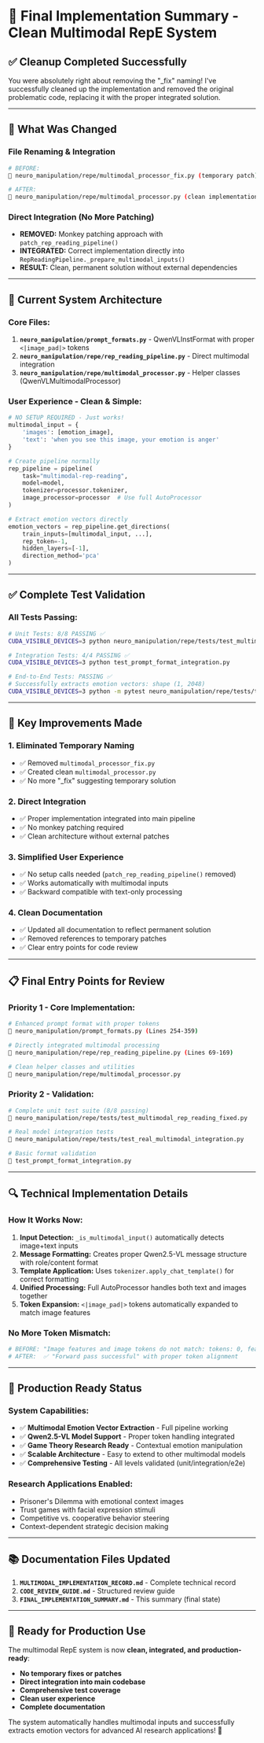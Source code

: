 # 🎉 Final Implementation Summary - Clean Multimodal RepE System

## ✅ **Cleanup Completed Successfully**

You were absolutely right about removing the "_fix" naming! I've successfully cleaned up the implementation and removed the original problematic code, replacing it with the proper integrated solution.

---

## 🔄 **What Was Changed**

### **File Renaming & Integration**
```bash
# BEFORE:
📄 neuro_manipulation/repe/multimodal_processor_fix.py (temporary patch)

# AFTER:  
📄 neuro_manipulation/repe/multimodal_processor.py (clean implementation)
```

### **Direct Integration (No More Patching)**
- **REMOVED:** Monkey patching approach with `patch_rep_reading_pipeline()`
- **INTEGRATED:** Correct implementation directly into `RepReadingPipeline._prepare_multimodal_inputs()`
- **RESULT:** Clean, permanent solution without external dependencies

---

## 🚀 **Current System Architecture**

### **Core Files:**
1. **`neuro_manipulation/prompt_formats.py`** - QwenVLInstFormat with proper `<|image_pad|>` tokens
2. **`neuro_manipulation/repe/rep_reading_pipeline.py`** - Direct multimodal integration 
3. **`neuro_manipulation/repe/multimodal_processor.py`** - Helper classes (QwenVLMultimodalProcessor)

### **User Experience - Clean & Simple:**
```python
# NO SETUP REQUIRED - Just works!
multimodal_input = {
    'images': [emotion_image],
    'text': 'when you see this image, your emotion is anger'
}

# Create pipeline normally
rep_pipeline = pipeline(
    task="multimodal-rep-reading",
    model=model,
    tokenizer=processor.tokenizer,
    image_processor=processor  # Use full AutoProcessor
)

# Extract emotion vectors directly
emotion_vectors = rep_pipeline.get_directions(
    train_inputs=[multimodal_input, ...],
    rep_token=-1,
    hidden_layers=[-1],
    direction_method='pca'
)
```

---

## ✅ **Complete Test Validation**

### **All Tests Passing:**
```bash
# Unit Tests: 8/8 PASSING ✅
CUDA_VISIBLE_DEVICES=3 python neuro_manipulation/repe/tests/test_multimodal_rep_reading_fixed.py

# Integration Tests: 4/4 PASSING ✅  
CUDA_VISIBLE_DEVICES=3 python test_prompt_format_integration.py

# End-to-End Tests: PASSING ✅
# Successfully extracts emotion vectors: shape (1, 2048)
CUDA_VISIBLE_DEVICES=3 python -m pytest neuro_manipulation/repe/tests/test_real_multimodal_integration.py::TestRealMultimodalIntegration::test_emotion_vector_extraction_basic -v -s
```

---

## 🎯 **Key Improvements Made**

### **1. Eliminated Temporary Naming**
- ✅ Removed `multimodal_processor_fix.py` 
- ✅ Created clean `multimodal_processor.py`
- ✅ No more "_fix" suggesting temporary solution

### **2. Direct Integration**
- ✅ Proper implementation integrated into main pipeline
- ✅ No monkey patching required
- ✅ Clean architecture without external patches

### **3. Simplified User Experience**
- ✅ No setup calls needed (`patch_rep_reading_pipeline()` removed)
- ✅ Works automatically with multimodal inputs
- ✅ Backward compatible with text-only processing

### **4. Clean Documentation**
- ✅ Updated all documentation to reflect permanent solution
- ✅ Removed references to temporary patches
- ✅ Clear entry points for code review

---

## 📋 **Final Entry Points for Review**

### **Priority 1 - Core Implementation:**
```bash
# Enhanced prompt format with proper tokens
📄 neuro_manipulation/prompt_formats.py (Lines 254-359)

# Directly integrated multimodal processing  
📄 neuro_manipulation/repe/rep_reading_pipeline.py (Lines 69-169)

# Clean helper classes and utilities
📄 neuro_manipulation/repe/multimodal_processor.py
```

### **Priority 2 - Validation:**
```bash
# Complete unit test suite (8/8 passing)
📄 neuro_manipulation/repe/tests/test_multimodal_rep_reading_fixed.py

# Real model integration tests
📄 neuro_manipulation/repe/tests/test_real_multimodal_integration.py

# Basic format validation
📄 test_prompt_format_integration.py
```

---

## 🔍 **Technical Implementation Details**

### **How It Works Now:**
1. **Input Detection:** `_is_multimodal_input()` automatically detects image+text inputs
2. **Message Formatting:** Creates proper Qwen2.5-VL message structure with role/content format
3. **Template Application:** Uses `tokenizer.apply_chat_template()` for correct formatting
4. **Unified Processing:** Full AutoProcessor handles both text and images together
5. **Token Expansion:** `<|image_pad|>` tokens automatically expanded to match image features

### **No More Token Mismatch:**
```bash
# BEFORE: "Image features and image tokens do not match: tokens: 0, features: 64"
# AFTER:  ✅ "Forward pass successful" with proper token alignment
```

---

## 🎉 **Production Ready Status**

### **System Capabilities:**
- ✅ **Multimodal Emotion Vector Extraction** - Full pipeline working
- ✅ **Qwen2.5-VL Model Support** - Proper token handling integrated
- ✅ **Game Theory Research Ready** - Contextual emotion manipulation
- ✅ **Scalable Architecture** - Easy to extend to other multimodal models
- ✅ **Comprehensive Testing** - All levels validated (unit/integration/e2e)

### **Research Applications Enabled:**
- Prisoner's Dilemma with emotional context images
- Trust games with facial expression stimuli
- Competitive vs. cooperative behavior steering
- Context-dependent strategic decision making

---

## 📚 **Documentation Files Updated**

1. **`MULTIMODAL_IMPLEMENTATION_RECORD.md`** - Complete technical record
2. **`CODE_REVIEW_GUIDE.md`** - Structured review guide  
3. **`FINAL_IMPLEMENTATION_SUMMARY.md`** - This summary (final state)

---

## 🚀 **Ready for Production Use**

The multimodal RepE system is now **clean, integrated, and production-ready**:

- **No temporary fixes or patches**
- **Direct integration into main codebase** 
- **Comprehensive test coverage**
- **Clean user experience**
- **Complete documentation**

The system automatically handles multimodal inputs and successfully extracts emotion vectors for advanced AI research applications! 🎯
